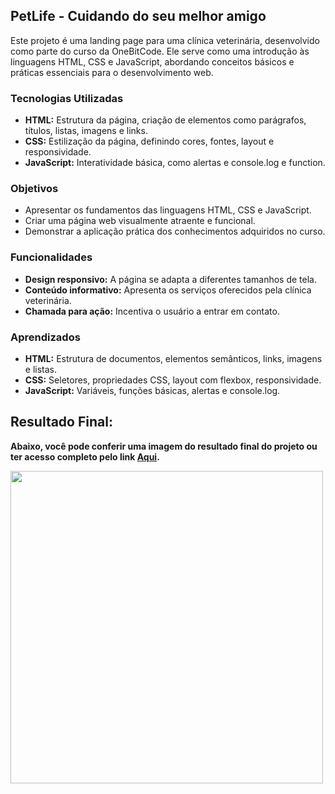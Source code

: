 ## PetLife - Cuidando do seu melhor amigo

Este projeto é uma landing page para uma clínica veterinária, desenvolvido como parte do curso da OneBitCode. Ele serve como uma introdução às linguagens HTML, CSS e JavaScript, abordando conceitos básicos e práticas essenciais para o desenvolvimento web.

### Tecnologias Utilizadas

* **HTML:** Estrutura da página, criação de elementos como parágrafos, títulos, listas, imagens e links.
* **CSS:** Estilização da página, definindo cores, fontes, layout e responsividade.
* **JavaScript:** Interatividade básica, como alertas e console.log e function.

### Objetivos
* Apresentar os fundamentos das linguagens HTML, CSS e JavaScript.
* Criar uma página web visualmente atraente e funcional.
* Demonstrar a aplicação prática dos conhecimentos adquiridos no curso.

### Funcionalidades
* **Design responsivo:** A página se adapta a diferentes tamanhos de tela.
* **Conteúdo informativo:** Apresenta os serviços oferecidos pela clínica veterinária.
* **Chamada para ação:** Incentiva o usuário a entrar em contato.

### Aprendizados
* **HTML:** Estrutura de documentos, elementos semânticos, links, imagens e listas.
* **CSS:** Seletores, propriedades CSS, layout com flexbox, responsividade.
* **JavaScript:** Variáveis, funções básicas, alertas e console.log.

## Resultado Final:

**Abaixo, você pode conferir uma imagem do resultado final do projeto ou ter acesso completo pelo link <a href="https://pet-life-onebitcode-start.vercel.app/">Aqui</a>.**

<img target="_blank" src="https://github.com/user-attachments/assets/ee9db133-2bf7-4d9e-a418-7f756ed225ac" min-width="500px" max-width="500px" width="500px"  alt="" >


